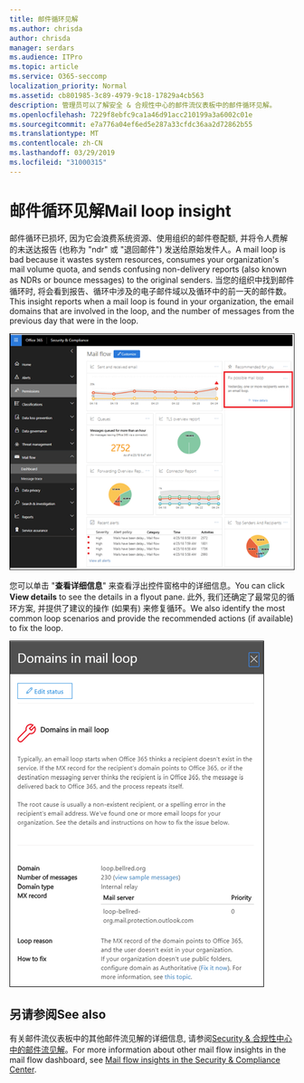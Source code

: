 ```yaml
---
title: 邮件循环见解
ms.author: chrisda
author: chrisda
manager: serdars
ms.audience: ITPro
ms.topic: article
ms.service: O365-seccomp
localization_priority: Normal
ms.assetid: cb801985-3c89-4979-9c18-17829a4cb563
description: 管理员可以了解安全 & 合规性中心的邮件流仪表板中的邮件循环见解。
ms.openlocfilehash: 7229f8ebfc9ca1a46d91acc210199a3a6002c01e
ms.sourcegitcommit: e7a776a04ef6ed5e287a33cfdc36aa2d72862b55
ms.translationtype: MT
ms.contentlocale: zh-CN
ms.lasthandoff: 03/29/2019
ms.locfileid: "31000315"
---
```

# <a name="mail-loop-insight"></a><span data-ttu-id="f3605-103">邮件循环见解</span><span class="sxs-lookup"><span data-stu-id="f3605-103">Mail loop insight</span></span>

<span data-ttu-id="f3605-104">邮件循环已损坏, 因为它会浪费系统资源、使用组织的邮件卷配额, 并将令人费解的未送达报告 (也称为 "ndr" 或 "退回邮件") 发送给原始发件人。</span><span class="sxs-lookup"><span data-stu-id="f3605-104">A mail loop is bad because it wastes system resources, consumes your organization's mail volume quota, and sends confusing non-delivery reports (also known as NDRs or bounce messages) to the original senders.</span></span> <span data-ttu-id="f3605-105">当您的组织中找到邮件循环时, 将会看到报告、循环中涉及的电子邮件域以及循环中的前一天的邮件数。</span><span class="sxs-lookup"><span data-stu-id="f3605-105">This insight reports when a mail loop is found in your organization, the email domains that are involved in the loop, and the number of messages from the previous day that were in the loop.</span></span>

![安全 & 合规性中心的邮件流仪表板中的邮件循环洞察力](media/c3f707cb-4c89-4e88-989c-81ce1d1d6b99.png)

<span data-ttu-id="f3605-107">您可以单击 "**查看详细信息**" 来查看浮出控件窗格中的详细信息。</span><span class="sxs-lookup"><span data-stu-id="f3605-107">You can click **View details** to see the details in a flyout pane.</span></span> <span data-ttu-id="f3605-108">此外, 我们还确定了最常见的循环方案, 并提供了建议的操作 (如果有) 来修复循环。</span><span class="sxs-lookup"><span data-stu-id="f3605-108">We also identify the most common loop scenarios and provide the recommended actions (if available) to fix the loop.</span></span>

![在邮件流仪表板中单击 "查看详细信息" 中的 "查看详细信息" 后的浮出控件窗格](media/f7e21300-c62f-41ec-853f-4a2775cd8aa7.png)

## <a name="see-also"></a><span data-ttu-id="f3605-110">另请参阅</span><span class="sxs-lookup"><span data-stu-id="f3605-110">See also</span></span>

<span data-ttu-id="f3605-111">有关邮件流仪表板中的其他邮件流见解的详细信息, 请参阅[Security & 合规性中心中的邮件流见解](mail-flow-insights.md)。</span><span class="sxs-lookup"><span data-stu-id="f3605-111">For more information about other mail flow insights in the mail flow dashboard, see [Mail flow insights in the Security & Compliance Center](mail-flow-insights.md).</span></span>
